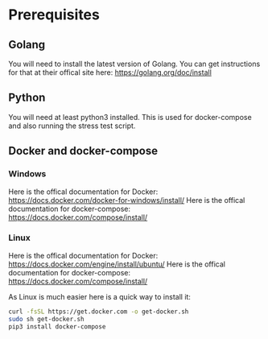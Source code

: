 # Prerequisites
## Golang
You will need to install the latest version of Golang. You can get instructions for that at their offical site here: https://golang.org/doc/install

## Python
You will need at least python3 installed. This is used for docker-compose and also running the stress test script.

## Docker and docker-compose
### Windows
Here is the offical documentation for Docker: https://docs.docker.com/docker-for-windows/install/ 
Here is the offical documentation for docker-compose: https://docs.docker.com/compose/install/

### Linux
Here is the offical documentation for Docker: https://docs.docker.com/engine/install/ubuntu/
Here is the offical documentation for docker-compose: https://docs.docker.com/compose/install/

As Linux is much easier here is a quick way to install it:

``` bash
curl -fsSL https://get.docker.com -o get-docker.sh
sudo sh get-docker.sh
pip3 install docker-compose
```

